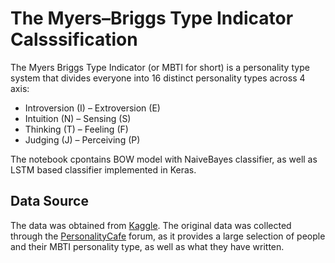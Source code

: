 # The Myers–Briggs Type Indicator Calsssification

The Myers Briggs Type Indicator (or MBTI for short) is a personality type system that divides everyone into 16 distinct personality types across 4 axis:
- Introversion (I) – Extroversion (E)
- Intuition (N) – Sensing (S)
- Thinking (T) – Feeling (F)
- Judging (J) – Perceiving (P)

The notebook cpontains BOW model with NaiveBayes classifier, as well as LSTM based classifier implemented in Keras.

## Data Source
The data was obtained from [Kaggle](https://www.kaggle.com/datasnaek/mbti-type). The original data was collected through the [PersonalityCafe](https://www.personalitycafe.com/forum/) forum, as it provides a large selection of people and their MBTI personality type, as well as what they have written.
